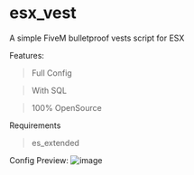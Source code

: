 # esx_vest
 A simple FiveM bulletproof vests script for ESX

Features:
> Full Config

> With SQL

> 100% OpenSource

Requirements
> es_extended

 Config Preview:
  ![image](https://cdn.discordapp.com/attachments/1001429909358530620/1001761653991411732/unknown.png)